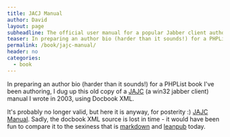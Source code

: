 ```yaml
---
title: JACJ Manual
author: David
layout: page
subheadline: The official user manual for a popular Jabber client authored with  2003-cutting-edge DocBook XML
teaser: In preparing an author bio (harder than it sounds!) for a PHPList book I've been authoring, I dug up this old copy of a JAJC (a win32 jabber client) manual I wrote in 2003, using Docbook XML.
permalink: /book/jajc-manual/
header: no
categories:
  - book
---
```

In preparing an author bio (harder than it sounds!) for a PHPList book I've been authoring, I dug up this old copy of a <a title="JAJC Manual" href="http://jajc.jrudevels.org/" target="_blank">JAJC</a> (a win32 jabber client) manual I wrote in 2003, using Docbook XML.

It's probably no longer valid, but here it is anyway, for posterity :) [JAJC Manual][1]. Sadly, the docbook XML source is lost in time - it would have been fun to compare it to the sexiness that is [markdown](http://daringfireball.net/projects/markdown/) and [leanpub](http://www.leanpub.com) today.

 [1]: /images/jajc_manual.pdf
